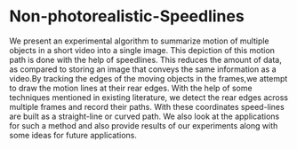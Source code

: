 # Non-photorealistic-Speedlines
We present an experimental algorithm to summarize motion of multiple objects in a short video into a single image. This depiction of this motion path is done with the help of speedlines. This reduces the amount of data, as compared to storing an image that conveys the same information as a video.By tracking the edges of the moving objects in the frames,we attempt to draw the motion lines at their rear edges. With the help of some techniques mentioned in existing literature, we detect the rear edges across multiple frames and record their paths. With these coordinates speed-lines are built as a straight-line or curved path. We also look at the applications for such a method and also provide results of our experiments along with some ideas for future applications.
